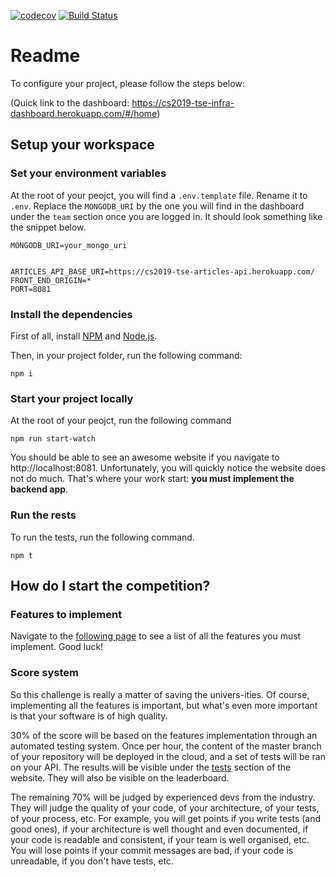 [![codecov](https://codecov.io/gh/Aboisier/cs2019-The-floor-is-LAVAL/branch/master/graph/badge.svg?token=I6k08oACUp)](https://codecov.io/gh/Aboisier/cs2019-The-floor-is-LAVAL)
[![Build Status](https://travis-ci.com/Aboisier/cs2019-The-floor-is-LAVAL.svg?token=vuBsBM3yD6PMvt3zwT9s&branch=master)](https://travis-ci.com/Aboisier/cs2019-The-floor-is-LAVAL)

# Readme

To configure your project, please follow the steps below:

(Quick link to the dashboard: https://cs2019-tse-infra-dashboard.herokuapp.com/#/home)

## Setup your workspace

### Set your environment variables

At the root of your peojct, you will find a `.env.template` file. Rename it to `.env`. Replace the `MONGODB_URI` by the one you will find in the dashboard under the `team` section once you are logged in. It should look something like the snippet below.

```
MONGODB_URI=your_mongo_uri


ARTICLES_API_BASE_URI=https://cs2019-tse-articles-api.herokuapp.com/
FRONT_END_ORIGIN=*
PORT=8081
```

### Install the dependencies

First of all, install [NPM](https://www.npmjs.com/get-npm) and [Node.js](https://nodejs.org/en/download/).

Then, in your project folder, run the following command:

```
npm i
```

### Start your project locally

At the root of your peojct, run the following command

```
npm run start-watch
```

You should be able to see an awesome website if you navigate to http://localhost:8081. Unfortunately, you will quickly notice the website does not do much. That's where your work start: **you must implement the backend app**.

### Run the rests

To run the tests, run the following command.

```
npm t
```

## How do I start the competition?

### Features to implement

Navigate to the [following page](https://cs2019-tse-infra-dashboard.herokuapp.com/#/tasks) to see a list of all the features you must implement. Good luck!

### Score system

So this challenge is really a matter of saving the univers-ities. Of course, implementing all the features is important, but what's even more important is that your software is of high quality. 

30% of the score will be based on the features implementation through an automated testing system. Once per hour, the content of the master branch of your repository will be deployed in the cloud, and a set of tests will be ran on your API. The results will be visible under the [tests](https://cs2019-tse-infra-dashboard.herokuapp.com/#/team) section of the website. They will also be visible on the leaderboard.

The remaining 70% will be judged by experienced devs from the industry. They will judge the quality of your code, of your architecture, of your tests, of your process, etc. For example, you will get points if you write tests (and good ones), if your architecture is well thought and even documented, if your code is readable and consistent, if your team is well organised, etc. You will lose points if your commit messages are bad, if your code is unreadable, if you don't have tests, etc.